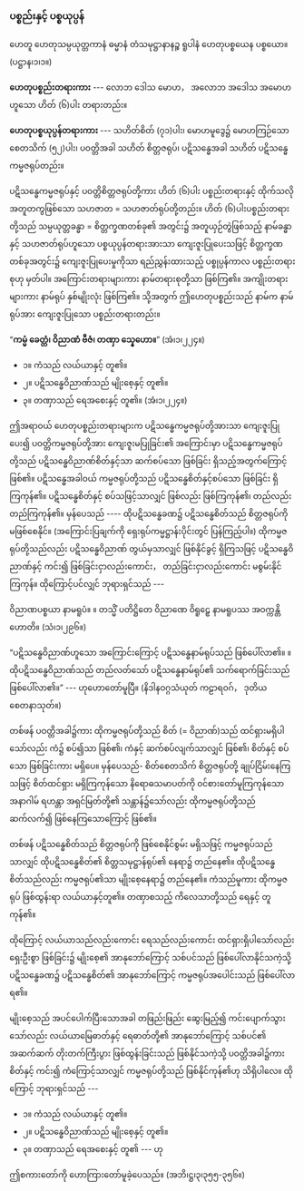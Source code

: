### ပစ္စည်းနှင့် ပစ္စယုပ္ပန်

ဟေတူ ဟေတုသမ္ပယုတ္တကာနံ ဓမ္မာနံ တံသမုဋ္ဌာနာနဉ္စ ရူပါနံ ဟေတုပစ္စယေန ပစ္စယော။
(ပဋ္ဌာန၊၁၊၁။)

**ဟေတုပစ္စည်းတရားကား** --- လောဘ ဒေါသ မောဟ， အလောဘ အဒေါသ အမောဟဟူသော ဟိတ် (၆)ပါး တရားတည်း။

**ဟေတုပစ္စယုပ္ပန်တရားကား** --- သဟိတ်စိတ် (၇၁)ပါး၊ မောဟမူဒွေ၌ မောဟကြဉ်သော စေတသိက် (၅၂)ပါး၊ ပဝတ္တိအခါ သဟိတ် စိတ္တဇရုပ်၊ ပဋိသန္ဓေအခါ သဟိတ် ပဋိသန္ဓေကမ္မဇရုပ်တည်း။

ပဋိသန္ဓေကမ္မဇရုပ်နှင့် ပဝတ္တိစိတ္တဇရုပ်တို့ကား ဟိတ် (၆)ပါး ပစ္စည်းတရားနှင့် ထိုက်သလို အတူတကွဖြစ်သော သဟဇာတ = သဟဇာတ်ရုပ်တို့တည်း။ ဟိတ် (၆)ပါးပစ္စည်းတရားတို့သည် သမ္ပယုတ္တခန္ဓာ = စိတ္တက္ခဏတစ်ခု၏ အတွင်း၌ အတူယှဉ်တွဲဖြစ်သည့် နာမ်ခန္ဓာနှင့် သဟဇာတ်ရုပ်ဟူသော ပစ္စယုပ္ပန်တရားအားသာ ကျေးဇူးပြုပေးသဖြင့် စိတ္တက္ခဏတစ်ခုအတွင်း၌ ကျေးဇူးပြုပေးမှုကိုသာ ရည်ညွှန်းထားသည့် ပစ္စုပ္ပန်ကာလ ပစ္စည်းတရားစုဟု မှတ်ပါ။ အကြောင်းတရားများကား နာမ်တရားစုတို့သာ ဖြစ်ကြ၏။ အကျိုးတရားများကား နာမ်ရုပ် နှစ်မျိုးလုံး ဖြစ်ကြ၏။ သို့အတွက် ဤဟေတုပစ္စည်းသည် နာမ်က နာမ်ရုပ်အား ကျေးဇူးပြုသော ပစ္စည်းတရားတည်း။

“**ကမ္မံ ခေတ္တံ၊ ဝိညာဏံ ဗီဇံ၊ တဏှာ သ္နေဟော။**” (အံ၊၁၊၂၂၄။)

- ၁။ ကံသည် လယ်ယာနှင့် တူ၏။
- ၂။ ပဋိသန္ဓေဝိညာဏ်သည် မျိုးစေ့နှင့် တူ၏။
- ၃။ တဏှာသည် ရေအစေးနှင့် တူ၏။ (အံ၊၁၊၂၂၄။)

ဤအရာဝယ် ဟေတုပစ္စည်းတရားများက ပဋိသန္ဓေကမ္မဇရုပ်တို့အားသာ ကျေးဇူးပြုပေး၍ ပဝတ္တိကမ္မဇရုပ်တို့အား ကျေးဇူးမပြုခြင်း၏ အကြောင်းမှာ ပဋိသန္ဓေကမ္မဇရုပ်တို့သည် ပဋိသန္ဓေဝိညာဏ်စိတ်နှင့်သာ ဆက်စပ်သော ဖြစ်ခြင်း ရှိသည့်အတွက်ကြောင့် ဖြစ်၏။ ပဋိသန္ဓေအခါဝယ် ကမ္မဇရုပ်တို့သည် ပဋိသန္ဓေစိတ်နှင့်စပ်သော ဖြစ်ခြင်း ရှိကြကုန်၏။ ပဋိသန္ဓေစိတ်နှင့် စပ်သဖြင့်သာလျှင် ဖြစ်လည်း ဖြစ်ကြကုန်၏၊ တည်လည်း တည်ကြကုန်၏။ မှန်ပေသည် ---- ထိုပဋိသန္ဓေခဏ၌ ပဋိသန္ဓေစိတ်သည် စိတ္တဇရုပ်ကို မဖြစ်စေနိုင်။ (အကြောင်းပြချက်ကို ရှေးရုပ်ကမ္မဋ္ဌာန်းပိုင်းတွင် ပြန်ကြည့်ပါ။) ထိုကမ္မဇရုပ်တို့သည်လည်း ပဋိသန္ဓေဝိညာဏ် တွယ်မှသာလျှင် ဖြစ်နိုင်ခွင့် ရှိကြသဖြင့် ပဋိသန္ဓေဝိညာဏ်နှင့် ကင်း၍ ဖြစ်ခြင်းငှာလည်းကောင်း， တည်ခြင်းငှာလည်းကောင်း မစွမ်းနိုင်ကြကုန်။ ထိုကြောင့်ပင်လျှင် ဘုရားရှင်သည် ---

ဝိညာဏပစ္စယာ နာမရူပံ။ ။ တသ္မိံ ပတိဋ္ဌိတေ ဝိညာဏေ ဝိရူဠှေ နာမရူပဿ အဝက္ကန္တိ ဟောတိ။
(သံ၊၁၊၂၉၆။)

“ပဋိသန္ဓေဝိညာဏ်ဟူသော အကြောင်းကြောင့် ပဋိသန္ဓေနာမ်ရုပ်သည် ဖြစ်ပေါ်လာ၏။ ။ ထိုပဋိသန္ဓေဝိညာဏ်သည် တည်လတ်သော် ပဋိသန္ဓေနာမ်ရုပ်၏ သက်ရောက်ခြင်းသည် ဖြစ်ပေါ်လာ၏။” --- ဟုဟောတော်မူပြီ။ (နိဒါနဝဂ္ဂသံယုတ် ကဠာရဝဂ်， ဒုတိယ စေတနာသုတ်။)

တစ်ဖန် ပဝတ္တိအခါ၌ကား ထိုကမ္မဇရုပ်တို့သည် စိတ် (= ဝိညာဏ်)သည် ထင်ရှားမရှိပါသော်လည်း ကံ၌ စပ်၍သာ ဖြစ်၏၊ ကံနှင့် ဆက်စပ်လျက်သာလျှင် ဖြစ်၏၊ စိတ်နှင့် စပ်သော ဖြစ်ခြင်းကား မရှိပေ။ မှန်ပေသည်- စိတ်စေတသိက် စိတ္တဇရုပ်တို့ ချုပ်ငြိမ်းနေကြသဖြင့် စိတ်ထင်ရှား မရှိကြကုန်သော နိရောဓသမာပတ်ကို ဝင်စားတော်မူကြကုန်သော အနာဂါမ် ရဟန္တာ အရှင်မြတ်တို့၏ သန္တာန်၌သော်လည်း ထိုကမ္မဇရုပ်တို့သည် ဆက်လက်၍ ဖြစ်နေကြသောကြောင့် ဖြစ်၏။

တစ်ဖန် ပဋိသန္ဓေစိတ်သည် စိတ္တဇရုပ်ကို ဖြစ်စေနိုင်စွမ်း မရှိသဖြင့် ကမ္မဇရုပ်သည်သာလျှင် ထိုပဋိသန္ဓေစိတ်၏ စိတ္တသမုဋ္ဌာန်ရုပ်၏ နေရာ၌ တည်နေ၏။ ထိုပဋိသန္ဓေစိတ်သည်လည်း ကမ္မဇရုပ်၏သာ မျိုးစေ့နေရာ၌ တည်နေ၏။ ကံသည်မူကား ထိုကမ္မဇရုပ် ဖြစ်ထွန်းရာ လယ်ယာနှင့်တူ၏။ တဏှာစသည့် ကိလေသာတို့သည် ရေနှင့် တူကုန်၏။

ထိုကြောင့် လယ်ယာသည်လည်းကောင်း ရေသည်လည်းကောင်း ထင်ရှားရှိပါသော်လည်း ရှေးဦးစွာ ဖြစ်ခြင်း၌ မျိုးစေ့၏ အာနုဘော်ကြောင့် သစ်ပင်သည် ဖြစ်ပေါ်လာနိုင်သကဲ့သို့ ပဋိသန္ဓေခဏ၌ ပဋိသန္ဓေစိတ်၏ အာနုဘော်ကြောင့် ကမ္မဇရုပ်အပေါင်းသည် ဖြစ်ပေါ်လာရ၏။

မျိုးစေ့သည် အပင်ပေါက်ပြီးသောအခါ တဖြည်းဖြည်း ဆွေးမြည့်၍ ကင်းပျောက်သွားသော်လည်း လယ်ယာမြေဓာတ်နှင့် ရေဓာတ်တို့၏ အာနုဘော်ကြောင့် သစ်ပင်၏ အဆက်ဆက် တိုးတက်ကြီးပွား ဖြစ်ထွန်းခြင်းသည် ဖြစ်နိုင်သကဲ့သို့ ပဝတ္တိအခါ၌ကား စိတ်နှင့် ကင်း၍ ကံကြောင့်သာလျှင် ကမ္မဇရုပ်တို့သည် ဖြစ်နိုင်ကုန်၏ဟု သိရှိပါလေ။ ထိုကြောင့် ဘုရားရှင်သည် ---

- ၁။ ကံသည် လယ်ယာနှင့် တူ၏။
- ၂။ ပဋိသန္ဓေဝိညာဏ်သည် မျိုးစေ့နှင့် တူ၏။
- ၃။ တဏှာသည် ရေအစေးနှင့် တူ၏ --- ဟု

ဤစကားတော်ကို ဟောကြားတော်မူခဲ့ပေသည်။ (အဘိ၊ဋ္ဌ၊၃၊၃၅၅-၃၅၆။)
